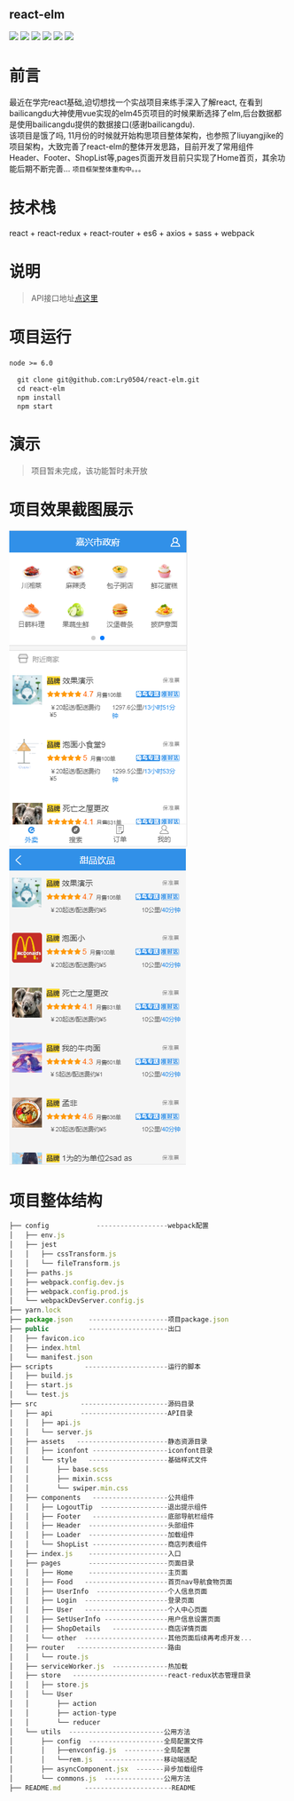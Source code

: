 ## react-elm

![](https://img.shields.io/badge/react-16.6.3-blue.svg)
![](https://img.shields.io/badge/react-redux-6.0.0-green.svg)
![](https://img.shields.io/badge/react-router-dom-4.3.1-f1ddb4.svg)
![](https://img.shields.io/badge/axios-0.18.0-ff69b4.svg)
![](https://img.shields.io/badge/swiper-4.4.2-yellow.svg)
![](https://img.shields.io/badge/webpack-4.19.1-003366.svg)

# 前言
最近在学完react基础,迫切想找一个实战项目来练手深入了解react, 在看到bailicangdu大神使用vue实现的elm45页项目的时候果断选择了elm,后台数据都是使用bailicangdu提供的数据接口(感谢bailicangdu).</br>
该项目是饿了吗, 11月份的时候就开始构思项目整体架构，也参照了liuyangjike的项目架构，大致完善了react-elm的整体开发思路，目前开发了常用组件Header、Footer、ShopList等,pages页面开发目前只实现了Home首页，其余功能后期不断完善...
`项目框架整体重构中。。。`
# 技术栈
react + react-redux + react-router + es6 + axios + sass + webpack
# 说明
> API接口地址[点这里](https://github.com/bailicangdu/node-elm/blob/master/API.md)
# 项目运行
`node >= 6.0`
```
  git clone git@github.com:Lry0504/react-elm.git
  cd react-elm
  npm install
  npm start
```
# 演示

> 项目暂未完成，该功能暂时未开放


# 项目效果截图展示
<img src="https://github.com/Lry0504/image_resources/blob/master/react-elm-img/Home.png" width="322" height="571"/> &#160;&#160;<img src="https://github.com/Lry0504/image_resources/blob/master/react-elm-img/Food.png" width="319" height="570"/>

# 项目整体结构
```javascript
├── config            ------------------webpack配置
│   ├── env.js       
│   ├── jest          
│   │   ├── cssTransform.js
│   │   └── fileTransform.js
│   ├── paths.js
│   ├── webpack.config.dev.js
│   ├── webpack.config.prod.js
│   └── webpackDevServer.config.js
├── yarn.lock
├── package.json    --------------------项目package.json
├── public          --------------------出口
│   ├── favicon.ico
│   ├── index.html
│   └── manifest.json
├── scripts        ---------------------运行的脚本
│   ├── build.js
│   ├── start.js
│   └── test.js
├── src           ----------------------源码目录
│   ├── api       ----------------------API目录
│   │   ├── api.js
│   │   └── server.js
│   ├── assets   -----------------------静态资源目录
│   │   ├── iconfont -------------------iconfont目录
│   │   └── style   --------------------基础样式文件
│   │       ├── base.scss
│   │       ├── mixin.scss
│   │       └── swiper.min.css
│   ├── components   -------------------公共组件
│   │   ├── LogoutTip  -----------------退出提示组件
│   │   ├── Footer   -------------------底部导航栏组件
│   │   ├── Header  --------------------头部组件
│   │   ├── Loader  --------------------加载组件
│   │   └── ShopList -------------------商店列表组件
│   ├── index.js    --------------------入口
│   ├── pages       --------------------页面目录
│   │   ├── Home    --------------------主页面
│   │   ├── Food   ---------------------首页nav导航食物页面
│   │   ├── UserInfo  ------------------个人信息页面
│   │   ├── Login  ---------------------登录页面
│   │   ├── User   ---------------------个人中心页面
│   │   ├── SetUserInfo ----------------用户信息设置页面
│   │   ├── ShopDetails   --------------商店详情页面
│   │   └── other  ---------------------其他页面后续再考虑开发...
│   ├── router   -----------------------路由
│   │   └── route.js
│   ├── serviceWorker.js  --------------热加载
│   ├── store   ------------------------react-redux状态管理目录
│   │   ├── store.js
│   │   └── User
│   │       ├── action
│   │       ├── action-type
│   │       └── reducer
│   └── utils  ------------------------公用方法
│       ├── config  -------------------全局配置文件
│       │   ├──envconfig.js  ----------全局配置
│       │   └──rem.js   ---------------移动端适配
│       ├── asyncComponent.jsx  -------异步加载组件
│       └── commons.js  ---------------公用方法
├── README.md      ----------------------README

```

